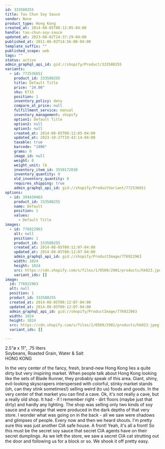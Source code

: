 ```yaml
---
id: 333580255
title: Tau Chun Soy Sauce
vendor: None
product_type: Hong Kong
created_at: 2014-08-05T00:12:05-04:00
handle: tau-chun-soy-sauce
updated_at: 2023-08-02T14:37:29-04:00
published_at: 2011-06-02T14:56:00-04:00
template_suffix: ""
published_scope: web
tags: ""
status: active
admin_graphql_api_id: gid://shopify/Product/333580255
variants:
  - id: 772536651
    product_id: 333580255
    title: Default Title
    price: "24.00"
    sku: K715
    position: 1
    inventory_policy: deny
    compare_at_price: null
    fulfillment_service: manual
    inventory_management: shopify
    option1: Default Title
    option2: null
    option3: null
    created_at: 2014-08-05T00:12:05-04:00
    updated_at: 2023-10-27T19:43:14-04:00
    taxable: true
    barcode: "1996"
    grams: 0
    image_id: null
    weight: 0
    weight_unit: lb
    inventory_item_id: 3550172038
    inventory_quantity: 0
    old_inventory_quantity: 0
    requires_shipping: true
    admin_graphql_api_id: gid://shopify/ProductVariant/772536651
options:
  - id: 394430463
    product_id: 333580255
    name: Default
    position: 1
    values:
      - Default Title
images:
  - id: 776922963
    alt: null
    position: 1
    product_id: 333580255
    created_at: 2014-08-05T00:12:07-04:00
    updated_at: 2014-08-05T00:12:07-04:00
    admin_graphql_api_id: gid://shopify/ProductImage/776922963
    width: 1024
    height: 1024
    src: https://cdn.shopify.com/s/files/1/0589/2901/products/hk023.jpeg?v=1407211927
    variant_ids: []
image:
  id: 776922963
  alt: null
  position: 1
  product_id: 333580255
  created_at: 2014-08-05T00:12:07-04:00
  updated_at: 2014-08-05T00:12:07-04:00
  admin_graphql_api_id: gid://shopify/ProductImage/776922963
  width: 1024
  height: 1024
  src: https://cdn.shopify.com/s/files/1/0589/2901/products/hk023.jpeg?v=1407211927
  variant_ids: []

---
```


2.5"ø x 11", .75 liters  
Soybeans, Roasted Grain, Water & Salt  
HONG KONG

In the very center of the fancy, fresh, brand-new Hong Kong lies a quite dirty but very inspiring market. When people talk about Hong Kong looking like the sets of Blade Runner, they probably speak of this area. Giant, shiny, evil-looking skyscrapers interspersed with colorful, stinky market stands (oh, can they stink sometimes!) selling weird (to us) foods and goods. In the very center of that market you can find a cave. Ok, it's not really a cave, but a really old shop. It had - if I remember right - dirt floors (maybe just that dirty) and hardly any lighting. The shop was selling only two kinds of soy sauce and a vinegar that were produced in the dark depths of that very store. I wonder what was going on in the back - all we saw were shadows and glimpses of people. Every now and then we heard shouts. I'm pretty sure this was just another CIA safe house. A front! Yeah, it's all a front! So this must be the secret soy sauce that secret CIA agents have on their secret dumplings. As we left the store, we saw a secret CIA cat strutting out the door and following us for a block or so. We shook it off pretty easy.
